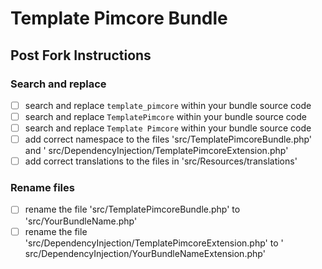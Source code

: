 # Template Pimcore Bundle

## Post Fork Instructions

### Search and replace

- [ ] search and replace `template_pimcore` within your bundle source code
- [ ] search and replace `TemplatePimcore` within your bundle source code
- [ ] search and replace `Template Pimcore` within your bundle source code
- [ ] add correct namespace to the files 'src/TemplatePimcoreBundle.php' and '
  src/DependencyInjection/TemplatePimcoreExtension.php'
- [ ] add correct translations to the files in 'src/Resources/translations'

### Rename files

- [ ] rename the file 'src/TemplatePimcoreBundle.php' to 'src/YourBundleName.php'
- [ ] rename the file 'src/DependencyInjection/TemplatePimcoreExtension.php' to '
  src/DependencyInjection/YourBundleNameExtension.php'
